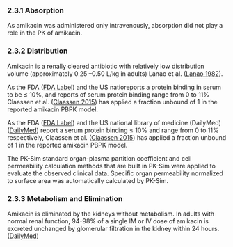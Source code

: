### 2.3.1 Absorption

As amikacin was administered only intravenously, absorption did not play a role in the PK of amikacin. 

### 2.3.2 Distribution

Amikacin is a renally cleared antibiotic with relatively low distribution volume (approximately 0.25 –0.50 L/kg in adults) Lanao et al. ([Lanao 1982](#5-references)). 

As the FDA ([FDA Label](#5-references)) and the US natioreports a protein binding in serum to be ≤ 10%, and reports of serum protein binding range from 0 to 11% Claassen et al. ([Claassen 2015](#5-references)) has applied a fraction unbound of 1 in the reported amikacin PBPK model.

As the FDA ([FDA Label](#5-references)) and the US national library of medicine (DailyMed) ([DailyMed](#5-references))  report a serum protein binding ≤ 10% and range from 0 to 11% respectively,  Claassen et al. ([Claassen 2015](#5-references)) has applied a fraction unbound of 1 in the reported amikacin PBPK model.

The PK-Sim standard organ-plasma partition coefficient and cell permeability calculation methods that are built in PK-Sim were applied to evaluate the observed clinical data. Specific organ permeability normalized to surface area was automatically calculated by PK-Sim.

### 2.3.3 Metabolism and Elimination

Amikacin is eliminated by the kidneys without metabolism. In adults with normal renal function, 94-98% of a single IM or IV dose of amikacin is excreted unchanged by glomerular filtration in the kidney within 24 hours. ([DailyMed](#5-references))



